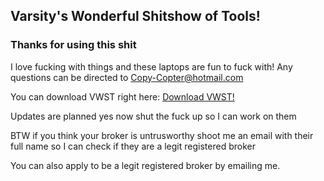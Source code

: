 ## Varsity's Wonderful Shitshow of Tools!

### Thanks for using this shit

I love fucking with things and these laptops are fun to fuck with! Any questions can be directed to Copy-Copter@hotmail.com

You can download VWST right here:
<a href="Downloads/Varsity's Wonderful Shitshow of Tools.zip">Download VWST!</a>

Updates are planned yes now shut the fuck up so I can work on them

BTW if you think your broker is untrusworthy shoot me an email with their full name so I can check if they are a legit registered broker

You can also apply to be a legit registered broker by emailing me.
